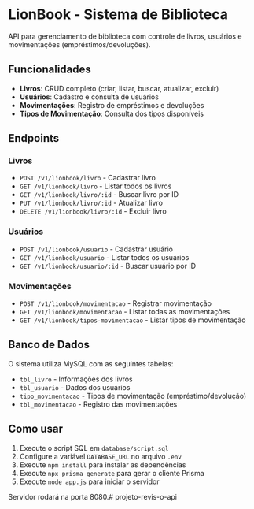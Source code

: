 # LionBook - Sistema de Biblioteca

API para gerenciamento de biblioteca com controle de livros, usuários e movimentações (empréstimos/devoluções).

## Funcionalidades

- **Livros**: CRUD completo (criar, listar, buscar, atualizar, excluir)
- **Usuários**: Cadastro e consulta de usuários
- **Movimentações**: Registro de empréstimos e devoluções
- **Tipos de Movimentação**: Consulta dos tipos disponíveis

## Endpoints

### Livros
- `POST /v1/lionbook/livro` - Cadastrar livro
- `GET /v1/lionbook/livro` - Listar todos os livros
- `GET /v1/lionbook/livro/:id` - Buscar livro por ID
- `PUT /v1/lionbook/livro/:id` - Atualizar livro
- `DELETE /v1/lionbook/livro/:id` - Excluir livro

### Usuários
- `POST /v1/lionbook/usuario` - Cadastrar usuário
- `GET /v1/lionbook/usuario` - Listar todos os usuários
- `GET /v1/lionbook/usuario/:id` - Buscar usuário por ID

### Movimentações
- `POST /v1/lionbook/movimentacao` - Registrar movimentação
- `GET /v1/lionbook/movimentacao` - Listar todas as movimentações
- `GET /v1/lionbook/tipos-movimentacao` - Listar tipos de movimentação

## Banco de Dados

O sistema utiliza MySQL com as seguintes tabelas:
- `tbl_livro` - Informações dos livros
- `tbl_usuario` - Dados dos usuários
- `tipo_movimentacao` - Tipos de movimentação (empréstimo/devolução)
- `tbl_movimentacao` - Registro das movimentações

## Como usar

1. Execute o script SQL em `database/script.sql`
2. Configure a variável `DATABASE_URL` no arquivo `.env`
3. Execute `npm install` para instalar as dependências
4. Execute `npx prisma generate` para gerar o cliente Prisma
5. Execute `node app.js` para iniciar o servidor

Servidor rodará na porta 8080.#   p r o j e t o - r e v i s - o - a p i  
 